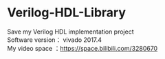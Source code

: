 # Verilog-HDL-Library<br />
Save my Verilog HDL implementation project<br />
Software version： vivado 2017.4
<br />
My video space ：https://space.bilibili.com/3280670
